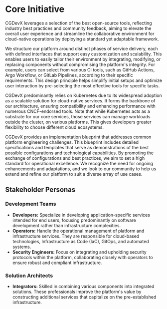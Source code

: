 # Core Initiative

CGDevX leverages a selection of the best open-source tools, reflecting industry best practices and community feedback, aiming to elevate the overall user experience and streamline the collaborative environment for cloud-native operations by deploying a standard yet adaptable framework.

We structure our platform around distinct phases of service delivery, each with defined interfaces that support easy customization and scalability. This enables users to easily tailor their environment by integrating, modifying, or replacing components without compromising the platform's integrity. For example, users can select from various CI tools, such as GitHub Actions, Argo Workflow, or GitLab Pipelines, according to their specific requirements. This design principle helps simplify initial setups and optimize user interaction by pre-selecting the most effective tools for specific tasks.

CGDevX predominantly relies on Kubernetes due to its widespread adoption as a scalable solution for cloud-native services. It forms the backbone of our architecture, ensuring compatibility and enhancing performance with numerous CNCF-endorsed tools. Note that while Kubernetes acts as a substrate for our core services, those services can manage workloads outside the cluster, on various platforms. This gives developers greater flexibility to choose different cloud ecosystems.

CGDevX provides an implementation blueprint that addresses common platform engineering challenges. This blueprint includes detailed specifications and templates that serve as demonstrations of the best possible configurations and technological capabilities. By promoting the exchange of configurations and best practices, we aim to set a high standard for operational excellence. We recognize the need for ongoing enhancements and adaptations, and we look to our community to help us extend and refine our platform to suit a diverse array of use cases.

## Stakeholder Personas

### Development Teams

- **Developers:** Specialize in developing application-specific services intended for end users, focusing predominantly on software development rather than infrastructure complexities.
- **Operators:** Handle the operational management of platform and infrastructure services. They are responsible for cloud-based technologies, Infrastructure as Code (IaC), GitOps, and automated systems.
- **Security Engineers:** Focus on integrating and upholding security protocols within the platform, collaborating closely with operators to ensure robust and compliant infrastructure.

### Solution Architects

- **Integrators:** Skilled in combining various components into integrated solutions. These professionals improve the platform's value by constructing additional services that capitalize on the pre-established infrastructure.
